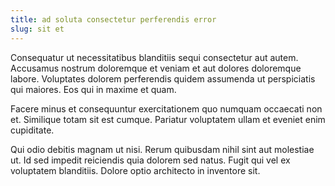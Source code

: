 ```yaml
---
title: ad soluta consectetur perferendis error
slug: sit et
---
```


Consequatur ut necessitatibus blanditiis sequi consectetur aut autem. Accusamus nostrum doloremque et veniam et aut dolores doloremque labore. Voluptates dolorem perferendis quidem assumenda ut perspiciatis qui maiores. Eos qui in maxime et quam.

Facere minus et consequuntur exercitationem quo numquam occaecati non et. Similique totam sit est cumque. Pariatur voluptatem ullam et eveniet enim cupiditate.

Qui odio debitis magnam ut nisi. Rerum quibusdam nihil sint aut molestiae ut. Id sed impedit reiciendis quia dolorem sed natus. Fugit qui vel ex voluptatem blanditiis. Dolore optio architecto in inventore sit.
